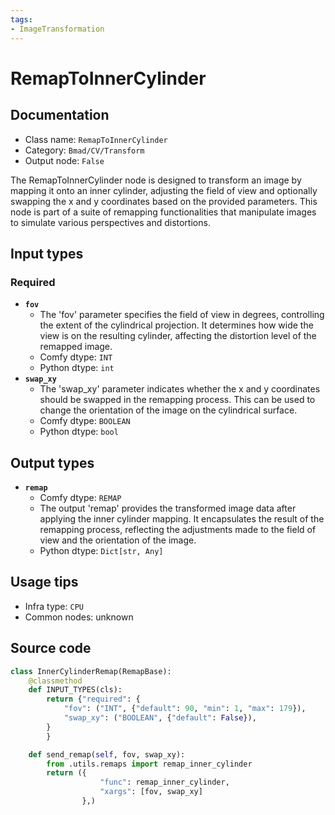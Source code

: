 ```yaml
---
tags:
- ImageTransformation
---
```


# RemapToInnerCylinder
## Documentation
- Class name: `RemapToInnerCylinder`
- Category: `Bmad/CV/Transform`
- Output node: `False`

The RemapToInnerCylinder node is designed to transform an image by mapping it onto an inner cylinder, adjusting the field of view and optionally swapping the x and y coordinates based on the provided parameters. This node is part of a suite of remapping functionalities that manipulate images to simulate various perspectives and distortions.
## Input types
### Required
- **`fov`**
    - The 'fov' parameter specifies the field of view in degrees, controlling the extent of the cylindrical projection. It determines how wide the view is on the resulting cylinder, affecting the distortion level of the remapped image.
    - Comfy dtype: `INT`
    - Python dtype: `int`
- **`swap_xy`**
    - The 'swap_xy' parameter indicates whether the x and y coordinates should be swapped in the remapping process. This can be used to change the orientation of the image on the cylindrical surface.
    - Comfy dtype: `BOOLEAN`
    - Python dtype: `bool`
## Output types
- **`remap`**
    - Comfy dtype: `REMAP`
    - The output 'remap' provides the transformed image data after applying the inner cylinder mapping. It encapsulates the result of the remapping process, reflecting the adjustments made to the field of view and the orientation of the image.
    - Python dtype: `Dict[str, Any]`
## Usage tips
- Infra type: `CPU`
- Common nodes: unknown


## Source code
```python
class InnerCylinderRemap(RemapBase):
    @classmethod
    def INPUT_TYPES(cls):
        return {"required": {
            "fov": ("INT", {"default": 90, "min": 1, "max": 179}),
            "swap_xy": ("BOOLEAN", {"default": False}),
        }
        }

    def send_remap(self, fov, swap_xy):
        from .utils.remaps import remap_inner_cylinder
        return ({
                    "func": remap_inner_cylinder,
                    "xargs": [fov, swap_xy]
                },)

```
